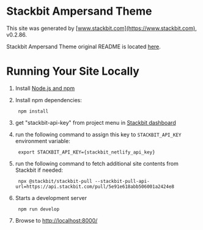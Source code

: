 # Stackbit Ampersand Theme

This site was generated by [www.stackbit.com](https://www.stackbit.com), v0.2.86.

Stackbit Ampersand Theme original README is located [here](./README.theme.md).

# Running Your Site Locally

1. Install [Node.js and npm](https://nodejs.org/en/)

1. Install npm dependencies:

        npm install

1. get "stackbit-api-key" from project menu in [Stackbit dashboard](https://app.stackbit.com/dashboard)

1. run the following command to assign this key to `STACKBIT_API_KEY` environment variable:

        export STACKBIT_API_KEY={stackbit_netlify_api_key}

1. run the following command to fetch additional site contents from Stackbit if needed:

        npx @stackbit/stackbit-pull --stackbit-pull-api-url=https://api.stackbit.com/pull/5e91e618abb506001a2424e8

1. Starts a development server

        npm run develop

1. Browse to [http://localhost:8000/](http://localhost:8000/)
